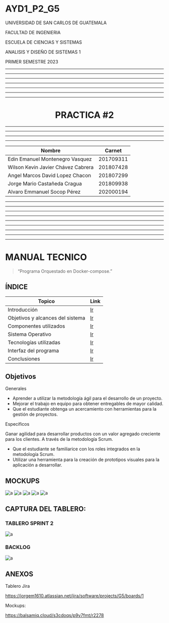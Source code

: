 # AYD1_P2_G5
<p>UNIVERSIDAD DE SAN CARLOS DE GUATEMALA</p>
<p>FACULTAD DE INGENIERIA</p>
<p>ESCUELA DE CIENCIAS Y SISTEMAS</p>
<p>ANALISIS Y DISEÑO DE SISTEMAS 1</p>
<p>PRIMER SEMESTRE 2023</p>

---


---


---


---


---


---


---

<center> <h1>PRACTICA #2</h1> </center>
<!-- <center> <h1>CALCULADORA</h1> </center> -->



---


---


---


---




| Nombre   |      Carnet      |  
|----------|:-------------:|
| Edin Emanuel Montenegro Vasquez | 201709311 |
| Wilson Kevin Javier Chávez Cabrera| 201807428 |
| Angel Marcos David Lopez Chacon| 201807299 |
| Jorge Mario Castañeda Cragua | 201809938 |
| Alvaro Emmanuel Socop Pérez | 202000194 | 



---


---


---


---




---


---


---


---


---

# <a name="nothing"></a>MANUAL TECNICO


>“Programa Orquestado en Docker-compose.”
## <a name="intro" ></a>ÍNDICE
| Topico | Link |
| ------ | ------ |
| Introducción | [Ir](#intro) |
| Objetivos y alcances del sistema| [Ir](#ob) |
| Componentes utilizados | [Ir](#sis) |
| Sistema Operativo | [Ir](#sis) |
| Tecnologías utilizadas | [Ir](#tech) |
| Interfaz del programa | [Ir](#inter) |
| Conclusiones | [Ir](#Conclu) |

## Objetivos

Generales

- Aprender a utilizar la metodología ágil para el desarrollo de un proyecto.
- Mejorar el trabajo en equipo para obtener entregables de mayor calidad.
- Que el estudiante obtenga un acercamiento con herramientas para la gestión de proyectos.

Especificos

Ganar agilidad para desarrollar productos con un valor agregado creciente para los
clientes. A través de la metodología Scrum.
- Que el estudiante se familiarice con los roles integrados en la metodología Scrum.
- Utilizar una herramienta para la creación de prototipos visuales para la aplicación a desarrollar.

## MOCKUPS

![a](assets/JAVIER.png)
![a](assets/JORGE.png)
![a](assets/EDIN.png)
![a](assets/ANGEL.png)
![a](assets/ALVARO.png)

## CAPTURA DEL TABLERO:
### TABLERO SPRINT 2
![a](assets/sp2.png)

### BACKLOG
![a](assets/t2.png)

## ANEXOS
Tablero Jira

https://jorgem1610.atlassian.net/jira/software/projects/G5/boards/1

Mockups:

https://balsamiq.cloud/s3cdoqs/p9v7fmt/r2278

